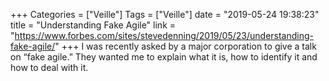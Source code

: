 +++
Categories = ["Veille"]
Tags = ["Veille"]
date = "2019-05-24 19:38:23"
title = "Understanding Fake Agile"
link = "https://www.forbes.com/sites/stevedenning/2019/05/23/understanding-fake-agile/"
+++
I was recently asked by a major corporation to give a talk on “fake agile.” They wanted me to explain what it is, how to identify it and how to deal with it.
